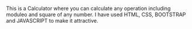 This is a Calculator where you can calculate any operation including moduleo and square of any number. I have used HTML, CSS, BOOTSTRAP and JAVASCRIPT to make it attractive.
